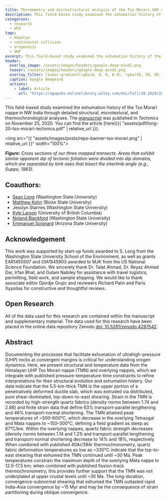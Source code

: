 ```yaml
---
title: Thermometry and microstructural analysis of the Tso Morari UHP nappe, Himalaya
description: This field-based study examined the exhumation history of the Tso Morari nappe in NW India.
categories:
  - research
  - phd
tags:
  - Himalya
  - continental collision
  - orogenesis
  - UHP
excerpt: This field-based study examined the exhumation history of the Tso Morari nappe in NW India.
header:
  overlay_image: /assets/images/headers/google-deep-mind2.png
  teaser: /assets/images/headers/google-deep-mind2.png
  overlay_filter: linear-gradient(rgba(0, 0, 0, 0.9), rgba(50, 50, 50, 0.5))
  caption: Google Deepmind
  actions:
    - label: Article
      url: "https://agupubs.onlinelibrary.wiley.com/doi/full/10.1029/2020TC006482"
---
```


This field-based study examined the exhumation history of the Tso Morari nappe in NW India through detailed structural, microtextural, and thermochronological analyses. The [manuscript](https://agupubs.onlinelibrary.wiley.com/doi/full/10.1029/2020TC006482) was published in *Tectonics* on November 25, 2020. You can find the article [here]({{ "assets/pdf/long-20-tso-morari-tectonics.pdf" | relative_url }}).

<img src="{{ "assets/images/posts/repo-banner-tso-morari.png" | relative_url }}" width="100%">

***Figure:*** *Cross sections of our three mapped transects. Areas that exhibit similar apparent dip of tectonic foliation were divided into dip domains, which are separated by kink axes that bisect the interlimb angle (e.g., Suppe, 1983).*

## Coauthors:

 - [Sean Long](https://scholar.google.com/citations?user=P9FprbkAAAAJ&hl=en&oi=ao) (Washington State University)
 - [Matthew Kohn](https://scholar.google.com/citations?user=xSyB1KQAAAAJ&hl=en) (Boise State University)
 - Jesslyn Starnes (Washington State University)
 - [Kyle Larson](https://scholar.google.com/citations?user=mPKPZPMAAAAJ&hl=en&oi=ao) (University of British Columbia)
 - [Noland Blackford](https://scholar.google.com/citations?user=Dao6M04AAAAJ&hl=en&oi=ao) (Washington State University)
 - [Emmanuel Soignard](https://scholar.google.com/citations?user=K3FWldkAAAAJ&hl=en&oi=ao) (Arizona State University)

## Acknowledgement

This work was supported by start-up funds awarded to S. Long from the Washington State University School of the Environment, as well as grants EAR1450507 and OIA1545903 awarded to MJK from the US National Science Foundation. We sincerely thank Dr. Talat Ahmad, Dr. Reyaz Ahmad Dar, Irfan Bhat, and Gulam Nabiley for assistance with travel logistics, permitting, field work, and sample shipping. We would like to thank associate editor Djordje Grujic and reviewers Richard Palin and Paris Xypolias for constructive and thoughtful reviews.

## Open Research

All of the data used for this research are contained within the manuscript and supplementary material. The data used for this research have been placed in the online data repository Zenodo [doi: 10.5281/zenodo.4287542](https://zenodo.org/record/4287542#.X7wSvrN7mUk).

## Abstract

Documenting the processes that facilitate exhumation of ultrahigh-pressure (UHP) rocks at convergent margins is critical for understanding orogen dynamics. Here, we present structural and temperature data from the Himalayan UHP Tso Morari nappe (TMN) and overlying nappes, which we integrate with published pressure-temperature-time constraints to refine interpretations for their structural evolution and exhumation history. Our data indicate that the 5.5-km-thick TMN is the upper portion of a penetratively deformed ductile slab, which was extruded via distributed, pure shear-dominated, top-down-to-east shearing. Strain in the TMN is recorded by high-strength quartz fabrics (density norms between 1.74 and 2.86) and finite strain data that define 63% transport-parallel lengthening and 46% transport-normal shortening. The TMN attained peak temperatures of ~500–600°C, which decrease in the overlying Tetraogal and Mata nappes to ~150–300°C, defining a field gradient as steep as 67°C/km. Within the overlying nappes, quartz fabric strength decreases (density norms between 1.14 and 1.21) and transport-parallel lengthening and transport-normal shortening decrease to 14% and 18%, respectively. When combined with published 40Ar/39Ar thermochronometry, quartz fabric deformation temperatures as low as ~330°C indicate that the top-to-east shearing that exhumed the TMN continued until ~30 Ma. Peak temperatures constrain the maximum depth of the overlying Mata nappe to 12.5–17.5 km; when combined with published fission-track thermochronometry, this provides further support that the TMN was not underplated at upper crustal levels until ~30 Ma. The long-duration, convergence-subnormal shearing that exhumed the TMN outlasted rapid India-Asia convergence by ~15 Myr and may be the consequence of strain partitioning during oblique convergence.
